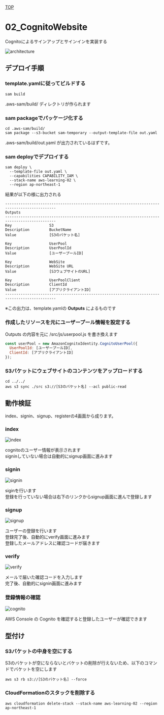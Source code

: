 [TOP](../README.md)

# 02_CognitoWebsite

Cognitoによるサインアップとサインインを実装する

![architecture](https://user-images.githubusercontent.com/43918772/78852987-bcb65c80-7a58-11ea-8022-50399f8e7f93.png)

## デプロイ手順

### template.yamlに従ってビルドする
```
sam build
```

.aws-sam/build/ ディレクトリが作られます

### sam packageでパッケージ化する  
```
cd .aws-sam/build/
sam package --s3-bucket sam-temporary --output-template-file out.yaml
```

.aws-sam/build/out.yaml が出力されているはずです。

### sam deployでデプロイする
```
sam deploy \
  --template-file out.yaml \
  --capabilities CAPABILITY_IAM \
  --stack-name aws-learning-02 \
  --region ap-northeast-1
```

結果が以下の様に出力される
```
---------------------------------------------------------------------------------------------   
Outputs
---------------------------------------------------------------------------------------------   
Key                 S3
Description         BucketName
Value               [S3のバケット名]

Key                 UserPool
Description         UserPoolId
Value               [ユーザープールID]

Key                 WebSite
Description         WebSite URL
Value               [S3ウェブサイトのURL]

Key                 UserPoolClient
Description         ClientId
Value               [アプリクライアントID]
---------------------------------------------------------------------------------------------   

```
※この出力は、template.yamlの **Outputs** によるものです

### 作成したリソースを元にユーザープール情報を設定する

Outputs の内容を元に /src/js/userpool.js を書き換えます

```javascript
const userPool = new AmazonCognitoIdentity.CognitoUserPool({
  UserPoolId: [ユーザープールID],
  ClientId: [アプリクライアントID]
});
```

### S3バケットにウェブサイトのコンテンツをアップロードする
```
cd ../../
aws s3 sync ./src s3://[S3のバケット名] --acl public-read
```

## 動作検証

index、signin、signup、registerの4画面から成ります。

### index

![index](https://user-images.githubusercontent.com/43918772/78851695-68f64400-7a55-11ea-8e73-f52594af03b8.png)

cognitoのユーザー情報が表示されます  
signinしていない場合は自動的にsignup画面に進みます

### signin

![signin](https://user-images.githubusercontent.com/43918772/78851756-993de280-7a55-11ea-8fc5-c53032fe925b.png)

siginを行います  
登録を行っていない場合は右下のリンクからsignup画面に進んで登録します

### signup

![signup](https://user-images.githubusercontent.com/43918772/78851900-f20d7b00-7a55-11ea-81c7-41bebaf562a2.png)

ユーザーの登録を行います  
登録完了後、自動的にverify画面に進みます  
登録したメールアドレスに確認コードが届きます

### verify

![verify](https://user-images.githubusercontent.com/43918772/78851982-2da84500-7a56-11ea-80a9-533399cc7922.png)

メールで届いた確認コードを入力します  
完了後、自動的にsignin画面に進みます

### 登録情報の確認

![cognito](https://user-images.githubusercontent.com/43918772/78852381-233a7b00-7a57-11ea-90d2-899f7c0f354e.png)

AWS Console の Cognito を確認すると登録したユーザーが確認できます

## 型付け

### S3バケットの中身を空にする

S3のバケットが空にならないとバケットの削除が行えないため、以下のコマンドでバケットを空にします

```
aws s3 rb s3://[S3のバケット名] --force
```

### CloudFormationのスタックを削除する
```
aws cloudformation delete-stack --stack-name aws-learning-02 --region ap-northeast-1
```

